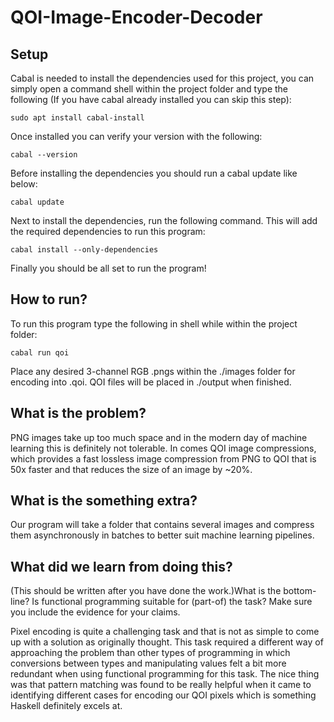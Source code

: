 # QOI-Image-Encoder-Decoder

## Setup
Cabal is needed to install the dependencies used for this project, you can simply open a command shell within the project folder and type the following (If you have cabal already installed you can skip this step):

```sudo apt install cabal-install```

Once installed you can verify your version with the following:

```cabal --version```

Before installing the dependencies you should run a cabal update like below:

```cabal update```

Next to install the dependencies, run the following command. This will add the required dependencies to run this program:

```cabal install --only-dependencies```

Finally you should be all set to run the program!

## How to run?

To run this program type the following in shell while within the project folder:

```cabal run qoi```

Place any desired 3-channel RGB .pngs within the ./images folder for encoding into .qoi. QOI files will be placed in ./output when finished.

## What is the problem?
PNG images take up too much space and in the modern day of machine learning this is definitely not tolerable. In comes QOI image compressions, which provides a fast lossless image compression from PNG to QOI that is 50x faster and that reduces the size of an image by ~20%.

## What is the something extra?
Our program will take a folder that contains several images and compress them asynchronously in batches to better suit machine learning pipelines.

## What did we learn from doing this?
(This should be written after you have done the work.)What is the bottom-line? Is functional programming suitable for (part-of) the task? Make sure you include the evidence for your claims.

Pixel encoding is quite a challenging task and that is not as simple to come up with a solution as originally thought. This task required a different way of approaching the problem than other types of programming in which conversions between types and manipulating values felt a bit more redundant when using functional programming for this task. The nice thing was that pattern matching was found to be really helpful when it came to identifying different cases for encoding our QOI pixels which is something Haskell definitely excels at.
